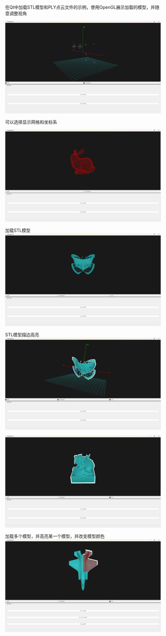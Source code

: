 在Qt中加载STL模型和PLY点云文件的示例，使用OpenGL展示加载的模型，并随意调整视角

![image text](https://github.com/sakuya0818/STLAndPLYLoader/blob/main/Res/1.png)

可以选择显示网格和坐标系

![image text](https://github.com/sakuya0818/STLAndPLYLoader/blob/main/Res/2.png)

加载STL模型
![image text](https://github.com/sakuya0818/STLAndPLYLoader/blob/main/Res/3.png)

STL模型描边高亮
![image text](https://github.com/sakuya0818/STLAndPLYLoader/blob/main/Res/4.png)

![image text](https://github.com/sakuya0818/STLAndPLYLoader/blob/main/Res/5.png)

加载多个模型，并高亮某一个模型，并改变模型颜色
![image text](https://github.com/sakuya0818/STLAndPLYLoader/blob/main/Res/6.png)